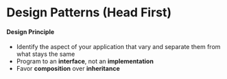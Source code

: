 # Design Patterns (Head First)

#### Design Principle

* Identify the aspect of your application that vary and separate them from what stays the same
* Program to an **interface**, not an **implementation**
* Favor **composition** over **inheritance**
